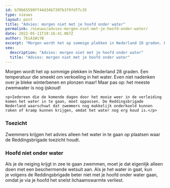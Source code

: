 ```yaml
---
id: b70b65599ff44d34b7397b3f9fdf7c35
type: nieuws
layout: post
title: "Advies: morgen niet met je hoofd onder water"
permalink: /nieuws/advies-morgen-niet-met-je-hoofd-onder-water/
date: 2022-05-11T19:16:41.067Z
author: 7biA1WiYB
excerpt: "Morgen wordt het op sommige plekken in Nederland 28 graden. Een temperatuur die smeekt om verkoeling in het water. Even niet nadenken over je bleke winterbenen en plonzen maar! Maar pas op: het meeste zwemwater is nog ijskoud!  "
seo:
  description: "Advies: morgen niet met je hoofd onder water"
  title: "Advies: morgen niet met je hoofd onder water"
---
```

Morgen wordt het op sommige plekken in Nederland 28 graden. Een temperatuur die smeekt om verkoeling in het water. Even niet nadenken over je bleke winterbenen en plonzen maar! Maar pas op: het meeste zwemwater is nog ijskoud!  

    <p>Iedereen die de komende dagen door het mooie weer in de verleiding komen het water in te gaan, moet oppassen. De Reddingsbrigade Nederland waarschuwt dat zwemmers nog makkelijk onderkoeld kunnen raken of kramp kunnen krijgen, omdat het water nog erg koud is.</p>
<h3>Toezicht</h3>
<p>Zwemmers krijgen het advies alleen het water in te gaan op plaatsen waar de Reddingsbrigade toezicht houdt.</p>
<h3>Hoofd niet onder water</h3>
<p>Als je de neiging krijgt in zee te gaan zwemmen, moet je dat eigenlijk alleen doen met een beschermende wetsuit aan. Als je het water in gaat, kun je volgens de Reddingsbrigade beter niet met je hoofd onder water gaan, omdat je via je hoofd het snelst lichaamswarmte verliest.</p>  
